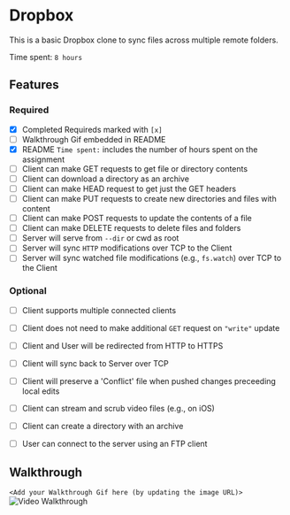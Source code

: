 # Dropbox

This is a basic Dropbox clone to sync files across multiple remote folders.

Time spent: `8 hours`

## Features

### Required

- [x] Completed Requireds marked with `[x]`
- [ ] Walkthrough Gif embedded in README
- [x] README `Time spent:` includes the number of hours spent on the assignment
- [ ] Client can make GET requests to get file or directory contents
- [ ] Client can download a directory as an archive
- [ ] Client can make HEAD request to get just the GET headers 
- [ ] Client can make PUT requests to create new directories and files with content
- [ ] Client can make POST requests to update the contents of a file
- [ ] Client can make DELETE requests to delete files and folders
- [ ] Server will serve from `--dir` or cwd as root
- [ ] Server will sync `HTTP` modifications over TCP to the Client
- [ ] Server will sync watched file modifications (e.g., `fs.watch`) over TCP to the Client

### Optional

- [ ] Client supports multiple connected clients
- [ ] Client does not need to make additional `GET` request on `"write"` update
- [ ] Client and User will be redirected from HTTP to HTTPS
- [ ] Client will sync back to Server over TCP
- [ ] Client will preserve a 'Conflict' file when pushed changes preceeding local edits
- [ ] Client can stream and scrub video files (e.g., on iOS)
- [ ] Client can create a directory with an archive
- [ ] User can connect to the server using an FTP client


## Walkthrough

`<Add your Walkthrough Gif here (by updating the image URL)>`
![Video Walkthrough](...)
